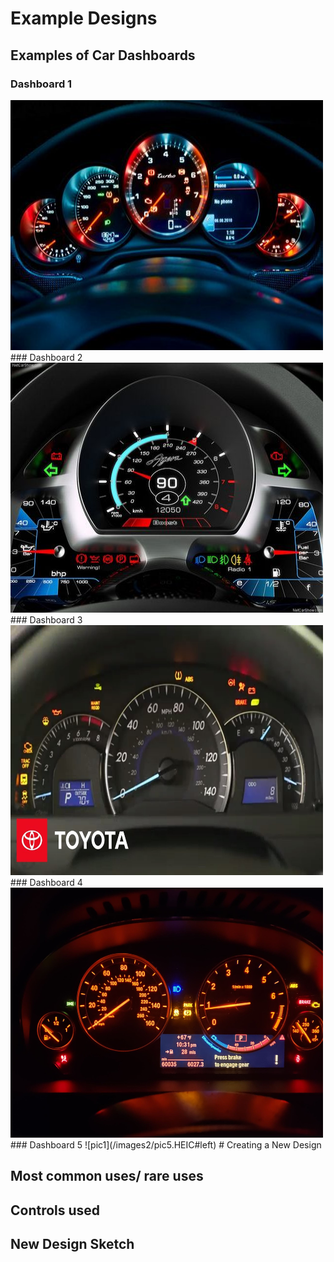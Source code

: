 # Example Designs

## Examples of Car Dashboards 
### Dashboard 1
<img src="images2/pic1.jpeg" width="500" height="400">
### Dashboard 2
<img src="images2/pic2.jpeg" width="500" height="400">
### Dashboard 3
<img src="images2/pic3.jpeg" width="500" height="400">
### Dashboard 4
<img src="images2/pic4.jpeg" width="500" height="400">
### Dashboard 5
![pic1](/images2/pic5.HEIC#left)
# Creating a New Design

## Most common uses/ rare uses

## Controls used

## New Design Sketch
